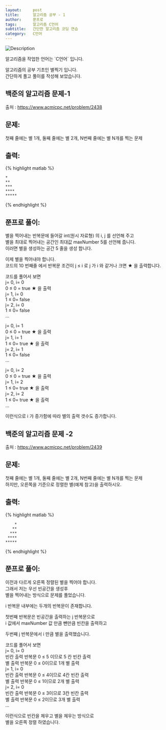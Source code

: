 ```yaml
---
layout:     post
title:      알고리즘 공부 - 1
author:     쭌프로
tags: 		알고리즘 C언어
subtitle:   간단한 알고리즘 코딩 연습
category:   C언어
---
```

<!-- Start Writing Below in Markdown -->


![Description](https://alalstjr.github.io/promotes.github.io/img/2019-03-03-1.png)

<p>알고리즘을 작업한 언어는 `C언어` 입니다.</p>

<p>
   알고리즘의 공부 기초인 별찍기 입니다.<br/>
   간단하게 풀고 풀이를 작성해 보았습니다.
</p>

## 백준의 알고리즘 문제-1

출처 : https://www.acmicpc.net/problem/2438

## 문제:

<p>첫째 줄에는 별 1개, 둘째 줄에는 별 2개, N번째 줄에는 별 N개를 찍는 문제</p>

## 출력:
{% highlight matlab %}

    *
    **
    ***
    ****
    *****
{% endhighlight %}

## 쭌프로 풀이:
<script src="https://gist.github.com/alalstjr/939674d534195ce653c98097980d065a.js"></script>

<p>
   별을 찍어내는 반복문에 들어갈 int(원시 자료형) 의 i, j 를 선언해 주고<br/>
   별을 최대로 찍어내는 공간인 최대값 maxNumber 5를 선언해 줍니다. <br/>
   이러면 별을 생성하는 공간 5 줄을 생성 합니다.
</p>

<p>
   이제 별을 찍어내야 합니다.<br/>
   코드의 10 번째줄 에서 반복문 조건이 j ≤ i 로 j 가 i 와 같거나 크면 ★ 을 출력합니다.
</p>

<p>
   코드를 풀어서 보면<br/>
   j= 0, i= 0<br/>
   0 ≤ 0 = true ★ 을 출력<br/>
   j= 1, i= 0<br/>
   1 ≤ 0= false<br/>
   j= 2, i= 0<br/>
   1 ≤ 0= false<br/>
   …
</p>

<p>
   j= 0, i= 1<br/>
   0 ≤ 0 = true ★ 을 출력<br/>
   j= 1, i= 1<br/>
   1 ≤ 0= true ★ 을 출력<br/>
   j= 2, i= 1<br/>
   1 ≤ 0= false<br/>
   …
</p>

<p>
   j= 0, i= 2<br/>
   0 ≤ 0 = true ★ 을 출력<br/>
   j= 1, i= 2<br/>
   1 ≤ 0= true ★ 을 출력<br/>
   j= 2, i= 2<br/>
   1 ≤ 0= true ★ 을 출력<br/>
   …
</p>

<p>
   이런식으로 i 가 증가함에 따라 별의 출력 갯수도 증가합니다.
</p>

## 백준의 알고리즘 문제 -2

출처 : https://www.acmicpc.net/problem/2439

## 문제:

<p>
   첫째 줄에는 별 1개, 둘째 줄에는 별 2개, N번째 줄에는 별 N개를 찍는 문제<br/>
   하지만, 오른쪽을 기준으로 정렬한 별(예제 참고)을 출력하시오.
</p>

## 출력:

{% highlight matlab %}

        *
       **
      ***
     ****
    *****
{% endhighlight %}

## 쭌프로 풀이:

<script src="https://gist.github.com/alalstjr/8b6320c1cb07b70f3cd228b40254a633.js"></script>

<p>
   이전과 다르게 오른쪽 정렬된 별을 찍어야 합니다.<br/>
   그래서 저는 우선 빈공간을 생성후<br/>
   별을 찍어내는 방식으로 문제를 풀었습니다.
</p>

<p>
   i 반복문 내부에는 두개의 반복문이 존재합니다.
</p>

<p>
   첫번째 반복문은 빈공간을 출력하는 j 반복문으로<br/>
   i 값에서 maxNumber 값 만큼 뺀만큼 빈칸을 출력하고
</p>

<p>
   두번째 j 반복문에서 i 만큼 별을 출력했습니다.
</p>

<p>
   코드를 풀어서 보면<br/>
   j= 0, i= 0<br/>
   빈칸 출력 반복문 0 ≤ 5 이므로 5 칸 빈칸 출력<br/>
   별 출력 반복문 0 ≤ 0이므로 1개 별 출력<br/>
   j= 1, i= 0<br/>
   빈칸 출력 반복문 0 ≤ 4이므로 4칸 빈칸 출력<br/>
   별 출력 반복문 0 ≤ 1이므로 2개 별 출력<br/>
   j= 2, i= 0<br/>
   빈칸 출력 반복문 0 ≤ 3이므로 3칸 빈칸 출력<br/>
   별 출력 반복문 0 ≤ 2이므로 3개 별 출력<br/>
   …
</p>

<p>
   이런식으로 빈칸을 체우고 별을 체우는 방식으로 <br/>
   별을 오른쪽 정렬 하였습니다.
</p>
